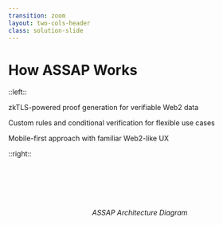 ```yaml
---
transition: zoom
layout: two-cols-header
class: solution-slide
---
```


# How ASSAP Works

::left::

<SectionCard title="Sybil-Resistant Verification" icon="🛡️">
  <p>zkTLS-powered proof generation for verifiable Web2 data</p>
</SectionCard>

<SectionCard title="Programmable Attestations" icon="🔌">
  <p>Custom rules and conditional verification for flexible use cases</p>
</SectionCard>

<SectionCard title="Human-Friendly Interface" icon="📱">
  <p>Mobile-first approach with familiar Web2-like UX</p>
</SectionCard>

::right::

<div class="architecture-container">
  <!-- <img src="/architecture.svg" alt="ASSAP Architecture" class="architecture-diagram" /> -->
  <div class="placeholder-diagram">ASSAP Architecture Diagram</div>
  
  <div class="key-features">
    <div class="feature">
      <span class="feature-icon">⚡</span>
      <span class="feature-text">Solana-native for speed & low cost</span>
    </div>
    <div class="feature">
      <span class="feature-icon">🔗</span>
      <span class="feature-text">Chain-agnostic verification</span>
    </div>
    <div class="feature">
      <span class="feature-icon">🔐</span>
      <span class="feature-text">Custody-free attestation management</span>
    </div>
  </div>
</div>

<style>
/* Right column - Architecture diagram */
.architecture-container {
  display: flex;
  flex-direction: column;
  height: 100%;
  padding: 0.5rem;
}

.placeholder-diagram {
  width: 100%;
  height: 150px;
  border: 1px solid var(--slidev-theme-border);
  border-radius: 6px;
  padding: 0.75rem;
  background: var(--slidev-theme-surface);
  display: flex;
  align-items: center;
  justify-content: center;
  color: var(--slidev-theme-text-muted);
  font-style: italic;
  margin-bottom: 1rem;
}

.key-features {
  margin-top: auto;
}

.feature {
  display: flex;
  align-items: center;
  margin-bottom: 0.5rem;
}

.feature-icon {
  font-size: 1rem;
  margin-right: 0.5rem;
  display: inline-block;
}

.feature-text {
  font-size: 0.8rem;
  color: var(--slidev-theme-text-muted);
}
</style>

---

```yaml
layout: default
```

# How ASSAP Works

<div class="workflow-steps">
  <SectionCard title="Proof Generation" icon="1️⃣">
    <p>User connects Web2 account and generates zkTLS proof without exposing credentials</p>
  </SectionCard>
  
  <div class="workflow-arrow">→</div>
  
  <SectionCard title="Attestation Creation" icon="2️⃣">
    <p>Verifiable attestation on Solana with programmable permissions</p>
  </SectionCard>
  
  <div class="workflow-arrow">→</div>
  
  <SectionCard title="Verification" icon="3️⃣">
    <p>One-click verification with no complex integration needed</p>
  </SectionCard>
</div>

<GridLayout :columns="3">
  <MetricCard value="73%" label="Reduction in sybil attacks" />
  <MetricCard value="95%" label="Faster onboarding" />
  <MetricCard value="100%" label="Data privacy" />
</GridLayout>

<style>
.workflow-steps {
  display: flex;
  align-items: center;
  margin-bottom: 2rem;
  width: 100%;
}

.workflow-steps .section-card {
  flex: 1;
  margin-bottom: 0;
}

.workflow-arrow {
  font-size: 1.5rem;
  margin: 0 1rem;
  color: var(--slidev-theme-text-muted);
}

@media (max-width: 768px) {
  .workflow-steps {
    flex-direction: column;
  }
  
  .workflow-arrow {
    transform: rotate(90deg);
    margin: 0.5rem 0;
  }
}
</style>

